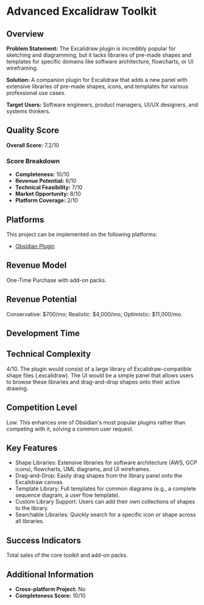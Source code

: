 # Advanced Excalidraw Toolkit

## Overview
**Problem Statement:** The Excalidraw plugin is incredibly popular for sketching and diagramming, but it lacks libraries of pre-made shapes and templates for specific domains like software architecture, flowcharts, or UI wireframing.

**Solution:** A companion plugin for Excalidraw that adds a new panel with extensive libraries of pre-made shapes, icons, and templates for various professional use cases.

**Target Users:** Software engineers, product managers, UI/UX designers, and systems thinkers.

## Quality Score
**Overall Score:** 7.2/10

### Score Breakdown
- **Completeness:** 10/10
- **Revenue Potential:** 6/10
- **Technical Feasibility:** 7/10
- **Market Opportunity:** 8/10
- **Platform Coverage:** 2/10

## Platforms
This project can be implemented on the following platforms:
- [Obsidian Plugin](./platforms/obsidian-plugin/)

## Revenue Model
One-Time Purchase with add-on packs.

## Revenue Potential
Conservative: $700/mo; Realistic: $4,000/mo; Optimistic: $11,000/mo.

## Development Time


## Technical Complexity
4/10. The plugin would consist of a large library of Excalidraw-compatible shape files (.excalidraw). The UI would be a simple panel that allows users to browse these libraries and drag-and-drop shapes onto their active drawing.

## Competition Level
Low. This enhances one of Obsidian's most popular plugins rather than competing with it, solving a common user request.

## Key Features
- Shape Libraries: Extensive libraries for software architecture (AWS, GCP icons), flowcharts, UML diagrams, and UI wireframes.
- Drag-and-Drop: Easily drag shapes from the library panel onto the Excalidraw canvas.
- Template Library: Full templates for common diagrams (e.g., a complete sequence diagram, a user flow template).
- Custom Library Support: Users can add their own collections of shapes to the library.
- Searchable Libraries: Quickly search for a specific icon or shape across all libraries.

## Success Indicators
Total sales of the core toolkit and add-on packs.

## Additional Information
- **Cross-platform Project:** No
- **Completeness Score:** 10/10
